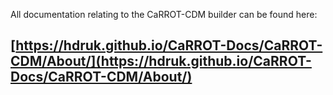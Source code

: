All documentation relating to the CaRROT-CDM builder can be found here:

## [https://hdruk.github.io/CaRROT-Docs/CaRROT-CDM/About/](https://hdruk.github.io/CaRROT-Docs/CaRROT-CDM/About/)
